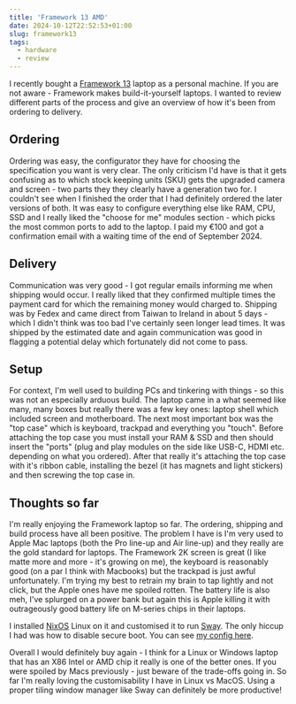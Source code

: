 ```yaml
---
title: 'Framework 13 AMD'
date: 2024-10-12T22:52:53+01:00
slug: framework13
tags:
  - hardware
  - review
---
```


I recently bought a [Framework 13](https://frame.work) laptop as a personal
machine. If you are not aware - Framework makes build-it-yourself laptops. I
wanted to review different parts of the process and give an overview of how it's
been from ordering to delivery.

<!--more-->

## Ordering

Ordering was easy, the configurator they have for choosing the specification you
want is very clear. The only criticism I'd have is that it gets confusing as to
which stock keeping units (SKU) gets the upgraded camera and screen - two parts
they they clearly have a generation two for. I couldn't see when I finished the
order that I had definitely ordered the later versions of both. It was easy to
configure everything else like RAM, CPU, SSD and I really liked the "choose for
me" modules section - which picks the most common ports to add to the laptop. I
paid my €100 and got a confirmation email with a waiting time of the end of
September 2024.

## Delivery

Communication was very good - I got regular emails informing me when shipping
would occur. I really liked that they confirmed multiple times the payment card
for which the remaining money would charged to. Shipping was by Fedex and came
direct from Taiwan to Ireland in about 5 days - which I didn't think was too bad
I've certainly seen longer lead times. It was shipped by the estimated date and
again communication was good in flagging a potential delay which fortunately did
not come to pass.

## Setup

For context, I'm well used to building PCs and tinkering with things - so this
was not an especially arduous build. The laptop came in a what seemed like many,
many boxes but really there was a few key ones: laptop shell which included
screen and motherboard. The next most important box was the "top case" which is
keyboard, trackpad and everything you "touch". Before attaching the top case you
must install your RAM & SSD and then should insert the "ports" (plug and play
modules on the side like USB-C, HDMI etc. depending on what you ordered). After
that really it's attaching the top case with it's ribbon cable, installing the
bezel (it has magnets and light stickers) and then screwing the top case in.

## Thoughts so far

I'm really enjoying the Framework laptop so far. The ordering, shipping and
build process have all been positive. The problem I have is I'm very used to
Apple Mac laptops (both the Pro line-up and Air line-up) and they really are the
gold standard for laptops. The Framework 2K screen is great (I like matte more
and more - it's growing on me), the keyboard is reasonably good (on a par I
think with Macbooks) but the trackpad is just awful unfortunately. I'm trying my
best to retrain my brain to tap lightly and not click, but the Apple ones have
me spoiled rotten. The battery life is also meh, I've splurged on a power bank
but again this is Apple killing it with outrageously good battery life on
M-series chips in their laptops.

I installed [NixOS](https://nixos.org) Linux on it and customised it to run
[Sway](https://sway-wm.org). The only hiccup I had was how to disable secure
boot. You can see [my config here](https://github.com/dueyfinster/nixos-config).

Overall I would definitely buy again - I think for a Linux or Windows laptop
that has an X86 Intel or AMD chip it really is one of the better ones. If you
were spoiled by Macs previously - just beware of the trade-offs going in. So far
I'm really loving the customisability I have in Linux vs MacOS. Using a proper
tiling window manager like Sway can definitely be more productive!
